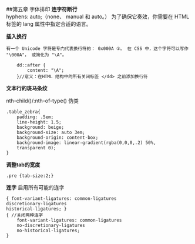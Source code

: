 ##第五章 字体排印
**连字符断行**  
  hyphens: auto;（none、 manual 和 auto。） 为了确保它奏效，你需要在 HTML 标签的 lang 属性中指定合适的语言。 

**插入换行**

	有一个 Unicode 字符是专门代表换行符的： 0x000A ①。 在 CSS 中，这个字符可以写作 "\000A"， 或简化为 "\A"。

		dd::after { 
			content: "\A";
		}//意义：在HTML 结构中的所有关闭标签 </dd> 之前添加换行符

**文本行的斑马条纹**

nth-child()/:nth-of-type() 伪类

	.table_zebra{
		padding: .5em;
		line-height: 1.5;
		background: beige;
		background-size: auto 3em;
		background-origin: content-box;
		background-image: linear-gradient(rgba(0,0,0,.2) 50%,
		transparent 0);
	}

**调整tab的宽度**

	.pre {tab-size:2;}

**连字** 启用所有可能的连字

	{ font-variant-ligatures: common-ligatures
	discretionary-ligatures
	historical-ligatures; }
	{ //关闭两种连字
		font-variant-ligatures: common-ligatures
		no-discretionary-ligatures
		no-historical-ligatures;
	}
